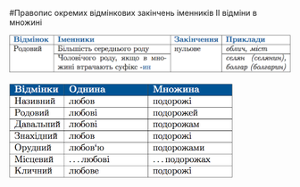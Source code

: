 #Правопис окремих вiдмiнкових закiнчень iменникiв II вiдмiни в множині

<div class="center">
<img src="../pics/5/17.png" width="700px" class="center"/>
</div>
<br>

<div class="center">
<img src="../pics/5/18.png" width="400px" class="center"/>
</div>
<br>